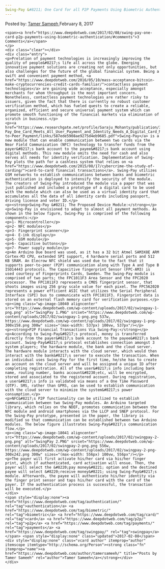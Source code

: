 ```yaml
---
Swing-Pay &#8211; One Card for all P2P Payments Using Biometric Authentication
---
```

<article class="post-listing post-18035 post type-post status-publish format-standard has-post-thumbnail hentry  tag-authentication tag-biometric tag-card tag-p2p tag-payments tag-swingpay">
    <div class="post-inner">
        <span>Posted by: <a href="https://www.deepdotweb.com/author/tamersameeh/" title="">Tamer Sameeh </a></span>
    <span>February 8, 2017</span>
    
    <span><a href="https://www.deepdotweb.com/2017/02/08/swing-pay-one-card-p2p-payments-using-biometric-authentication/#comments">3 Comments</a></span>
    </p>
    <div class="clear"></div>
    <div class="entry">
    <p>Prelation of payment technologies is increasingly improving the quality of people&#8217;s life all across the globe. Emerging innovative payment solutions are creating not only opportunities, but also challenges for the future of the global financial system. Being a swift and convenient payment method, <a href="https://www.deepdotweb.com/2016/05/10/mass-acceptance-bitcoin-make-cryptocurrencies-credit-cards-familiar/">contactless payment technologies</a> are gaining wide acceptance, especially amongst merchants for whom throughput is the most important concern. Nonetheless, contactless payment technologies are rather risky to issuers, given the fact that there is currently no robust customer verification method, which has fueled quests to create a reliable, organized, efficient and secure universal payment system which can promote smooth functioning of the financial markets via elimination of scratch in business.</p>
    <p><a href="https://www.researchgate.net/profile/Saraju_Mohanty/publication/312435242_Swing-Pay_One_Card_Meets_All_User_Payment_and_Identity_Needs_A_Digital_Card_Module_using_NFC_and_Biometric_Authentication_for_Peer-to-Peer_Payment/links/587ede5908ae9275d4eb9685.pdf">Swing-Pay</a> is a new module that can enable communication between two cards via the Near Field Communication (NFC) technology to transfer funds from the payer&#8217;s bank account to the payee&#8217;s bank account using digital methods. This new module omits the need for cash and also serves all needs for identity verification. Implementation of Swing-Pay plots the path for a cashless system that relies on <a href="https://www.deepdotweb.com/2015/08/17/cybercrime-the-study-of-carding/">card-to-card financial transactions</a>. Swing-Pay utilizes GSM networks to establish communications between banks and biometric authentication is deployed to intensify the security of the module. The creators of Swing-Pay introduced the module via a paper that was just published and included a prototype of a digital card to be used with the module which can also be used as a virtual identity card that accumulates all the data of all identity cards including passport, driving license and voter ID.</p>
    <p><strong>Swing-Pay &#8211; The Proposed Device Module:</strong></p>
    <p>Swing-Pay is envisioned to adapt to almost all payment methods. As shown in the below figure, Swing-Pay is comprised of the following components:</p>
    <p>1- Microcontroller</p>
    <p>2- NFC modules</p>
    <p>3- Fingerprint scanner</p>
    <p>4- E-ink display</p>
    <p>5- GSM module</p>
    <p>6- Capacitive buttons</p>
    <p>7- Power supply module</p>
    <p>An Arduino Due board was used, as it has a 32 bit Atmel SAM3X8E ARM Cortex-M3 CPU, extended SPI support, 4 hardware serial ports and 512 KB SRAM. An Elecrow NFC shield was used due to the fact that it supports peer-to-peer (P2P) communication along with Type A and Type B ISO14443 protocols. The Capacitive fingerprint Sensor (FPC-AM3) is used courtesy of Fingerprints Cards, Sweden. The Swing-Pay module is comprised of two parts; the FPC1011F3 Area Sensor and the FPC2020 processor. The FPC1011F3 represents a CMOS fingerprint sensor, that shoots images using 256 gray scale value for each pixel. The FPC562020 represents a power efficient ASIC that utilizes the Serial Peripheral Interface (SPI) bus to communicate with FPC1011F3. Fingerprint data is stored on an external flash memory card for verification purposes.</p>
    <p><img class="wp-image-18040 aligncenter" src="https://www.deepdotweb.com/wp-content/uploads/2017/02/swingpay-1-png.png" alt="SwingPay 1.PNG" srcset="https://www.deepdotweb.com/wp-content/uploads/2017/02/swingpay-1-png.png 537w, https://www.deepdotweb.com/wp-content/uploads/2017/02/swingpay-1-png-300x158.png 300w" sizes="(max-width: 537px) 100vw, 537px"/></p>
    <p><strong>P2P Financial Transactions Via Swing-Pay:</strong></p>
    <p>According to Swing-Pay&#8217;s protocol, money is transferred directly from the payer&#8217;s bank account to the payee&#8217;s bank account. Swing-Pay&#8217;s protocol establishes connection amongst 3 system players; the hardware module, the bank and the cloud server. The hardware module interacts with the cloud server, which would then interact with the bank&#8217;s server to execute the transaction. When an individual uses Swing-Pay for the first time, he/she has to create an account on the cloud server and will be assigned a unique ID after completing registration. All of the user&#8217;s info including bank name, routing number, banks account&#8230;etc, will be encrypted, stored and associated to the registered account. During registration, a user&#8217;s info is validated via means of a One Time Password (OTP). SMS, rather than GPRS, can be used to establish communication with the cloud server to minimize the system&#8217;s power consumption.</p>
    <p>NFC&#8217;s P2P functionality can be utilized to establish communication between two Swing-Pay modules. An Arduino targeted library, which relies on the NDEF, promotes communication between the NFC module and android smartphones via the LLCP and SNEP protocol. For the Swing-Pay prototype, presented in the paper, the library is modified so that communication can be established between two Arduino modules. The below figure illustrates Swing-Pay&#8217;s communication flow.</p>
    <p><img class="wp-image-18041 aligncenter" src="https://www.deepdotweb.com/wp-content/uploads/2017/02/swingpay-2-png.png" alt="SwingPay 2.PNG" srcset="https://www.deepdotweb.com/wp-content/uploads/2017/02/swingpay-2-png.png 556w, https://www.deepdotweb.com/wp-content/uploads/2017/02/swingpay-2-png-300x242.png 300w" sizes="(max-width: 556px) 100vw, 556px"/></p>
    <p>The payer will first activate his/her card via his/her finger print, which if authenticated, card activation will ensue. Then, the payer will select the &#8220;pay money&#8221; option and the destined payee will select &#8220;receive money&#8221; using Swing-Pay&#8217;s module. Afterwards, the payee will authenticate his/her identity via the finger print sensor and taps his/her card with the card of the payer. If the authentication process is successful, the transaction will be executed.</p>
    </div>
    <span style="display:none"><a href="https://www.deepdotweb.com/tag/authentication/" rel="tag">authentication</a> <a href="https://www.deepdotweb.com/tag/biometric/" rel="tag">biometric</a> <a href="https://www.deepdotweb.com/tag/card/" rel="tag">card</a> <a href="https://www.deepdotweb.com/tag/p2p/" rel="tag">p2p</a> <a href="https://www.deepdotweb.com/tag/payments/" rel="tag">payments</a> <a href="https://www.deepdotweb.com/tag/swingpay/" rel="tag">swingpay</a></span> <span style="display:none" class="updated">2017-02-08</span>
    <div style="display:none" class="vcard author" itemprop="author" itemscope itemtype="http://schema.org/Person"><strong class="fn" itemprop="name"><a href="https://www.deepdotweb.com/author/tamersameeh/" title="Posts by Tamer Sameeh" rel="author">Tamer Sameeh</a></strong></div>
    </div>
</article>

